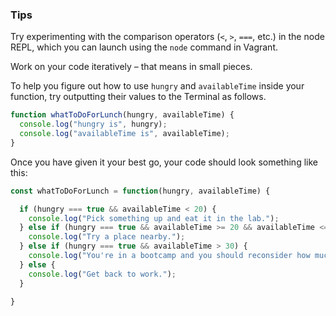 ### Tips

Try experimenting with the comparison operators (`<`, `>`, `===`, etc.) in the node REPL, which you can launch using the `node` command in Vagrant.

Work on your code iteratively – that means in small pieces. 

To help you figure out how to use `hungry` and `availableTime` inside your function, try outputting their values to the Terminal as follows.

```javascript
function whatToDoForLunch(hungry, availableTime) {
  console.log("hungry is", hungry);
  console.log("availableTime is", availableTime);
}
```

Once you have given it your best go, your code should look something like this:

``` javascript
const whatToDoForLunch = function(hungry, availableTime) {

  if (hungry === true && availableTime < 20) {
    console.log("Pick something up and eat it in the lab.");
  } else if (hungry === true && availableTime >= 20 && availableTime <= 30) {
    console.log("Try a place nearby.");
  } else if (hungry === true && availableTime > 30) {
    console.log("You're in a bootcamp and you should reconsider how much time you have to spare.");
  } else {
    console.log("Get back to work.");
  }
  
}
```